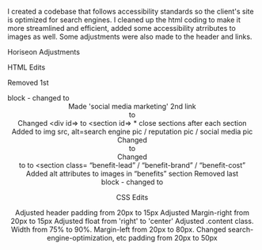 I created a codebase that follows accessibility standards
so the client's site is optimized for search engines.
I cleaned up the html coding to make it more streamlined and efficient, added some accessibility atrributes to images as well.
Some adjustments were also made to the header and links.

Horiseon Adjustments

HTML Edits

Removed 1st <div> block - changed to <header class="header">
Made 'social media marketing' 2nd link<div class=”content”> to <main class=”content”>
Changed <div id=> to <section id=> * close sections </section> after each section
Added to img src, alt=search engine pic / reputation pic / social media pic
Changed <div> to <aside class= “benefits”>
Changed <div> to to <section class= “benefit-lead” / “benefit-brand” / “benefit-cost”
Added alt attributes to images in “benefits” section
Removed last <div> block - changed to <footer class="footer">

CSS Edits

Adjusted header padding from 20px to 15px
Adjusted Margin-right from 20px to 15px
Adjusted float from 'right' to 'center'
Adjusted .content class. Width from 75% to 90%. Margin-left from 20px to 80px.
Changed search-engine-optimization, etc padding from 20px to 50px
